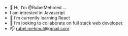 - 👋 Hi, I’m @RubelMehmed ...
-  I am intrested in Javascript
- 🌱 I’m currently learning React
- 💞️ I’m looking to collaborate on full stack web developer.
- 📫 rubel.mehmut@gmail.com



<!---
RubelMehmed/RubelMehmed is a ✨ special ✨ repository because its `README.md` (this file) appears on your GitHub profile.
You can click the Preview link to take a look at your changes.
--->
